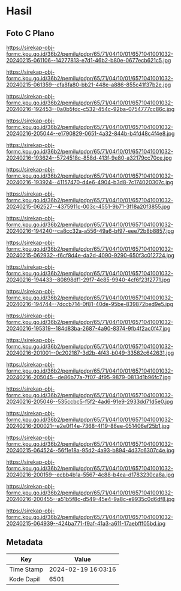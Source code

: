 # Hasil

## Foto C Plano

https://sirekap-obj-formc.kpu.go.id/36b2/pemilu/pdpr/65/71/04/10/01/6571041001032-20240215-061106--14277813-e7d1-46b2-b80e-0677ecb621c5.jpg

https://sirekap-obj-formc.kpu.go.id/36b2/pemilu/pdpr/65/71/04/10/01/6571041001032-20240215-061359--cfa8fa80-bb21-448e-a886-855c41f37b2e.jpg

https://sirekap-obj-formc.kpu.go.id/36b2/pemilu/pdpr/65/71/04/10/01/6571041001032-20240216-192453--0a0b5fdc-c532-454c-92ba-0754777cc86c.jpg

https://sirekap-obj-formc.kpu.go.id/36b2/pemilu/pdpr/65/71/04/10/01/6571041001032-20240216-205044--e1790829-0651-4a32-844b-b4fd48c4f4e8.jpg

https://sirekap-obj-formc.kpu.go.id/36b2/pemilu/pdpr/65/71/04/10/01/6571041001032-20240216-193624--5724518c-858d-413f-9e80-a32179cc70ce.jpg

https://sirekap-obj-formc.kpu.go.id/36b2/pemilu/pdpr/65/71/04/10/01/6571041001032-20240216-193924--41157470-d4e6-4904-b3d8-7c174020307c.jpg

https://sirekap-obj-formc.kpu.go.id/36b2/pemilu/pdpr/65/71/04/10/01/6571041001032-20240215-062527--4375911c-003c-4551-9b71-3f18a20f3855.jpg

https://sirekap-obj-formc.kpu.go.id/36b2/pemilu/pdpr/65/71/04/10/01/6571041001032-20240216-194240--ca8cc32a-a556-49a6-bf97-eee72b8b8857.jpg

https://sirekap-obj-formc.kpu.go.id/36b2/pemilu/pdpr/65/71/04/10/01/6571041001032-20240215-062932--f6cf8d4e-da2d-4090-9290-650f3c012724.jpg

https://sirekap-obj-formc.kpu.go.id/36b2/pemilu/pdpr/65/71/04/10/01/6571041001032-20240216-194433--80898df1-29f7-4e85-9940-4cf6f23f2771.jpg

https://sirekap-obj-formc.kpu.go.id/36b2/pemilu/pdpr/65/71/04/10/01/6571041001032-20240216-194744--7dccb714-0f81-40de-95be-839872bed9e5.jpg

https://sirekap-obj-formc.kpu.go.id/36b2/pemilu/pdpr/65/71/04/10/01/6571041001032-20240216-195319--184d83ba-2687-4a90-8374-9fb4f2ac0f47.jpg

https://sirekap-obj-formc.kpu.go.id/36b2/pemilu/pdpr/65/71/04/10/01/6571041001032-20240216-201001--0c202187-3d2b-4f43-b049-33582c642631.jpg

https://sirekap-obj-formc.kpu.go.id/36b2/pemilu/pdpr/65/71/04/10/01/6571041001032-20240216-205045--de86b77a-7f07-4f95-9879-0813d1b96fc7.jpg

https://sirekap-obj-formc.kpu.go.id/36b2/pemilu/pdpr/65/71/04/10/01/6571041001032-20240216-205046--535ccbc5-f5f2-4ad6-91e9-2933dd71d5e0.jpg

https://sirekap-obj-formc.kpu.go.id/36b2/pemilu/pdpr/65/71/04/10/01/6571041001032-20240216-200021--e2e0f14e-7368-4f19-86ee-051406ef25b1.jpg

https://sirekap-obj-formc.kpu.go.id/36b2/pemilu/pdpr/65/71/04/10/01/6571041001032-20240215-064524--56f1e18a-95d2-4a93-b894-4d37c6307c4e.jpg

https://sirekap-obj-formc.kpu.go.id/36b2/pemilu/pdpr/65/71/04/10/01/6571041001032-20240216-200159--ecbb4b1a-5567-4c88-b4ea-d1783230ca8a.jpg

https://sirekap-obj-formc.kpu.go.id/36b2/pemilu/pdpr/65/71/04/10/01/6571041001032-20240216-200455--a51b5f8c-d549-45e4-9a8c-e9935c0d6df8.jpg

https://sirekap-obj-formc.kpu.go.id/36b2/pemilu/pdpr/65/71/04/10/01/6571041001032-20240215-064939--424ba771-f9af-41a3-a611-17aebfff05bd.jpg


## Metadata

| Key        | Value               |
| ---------- | ------------------- |
| Time Stamp | 2024-02-19 16:03:16 |
| Kode Dapil | 6501                |



